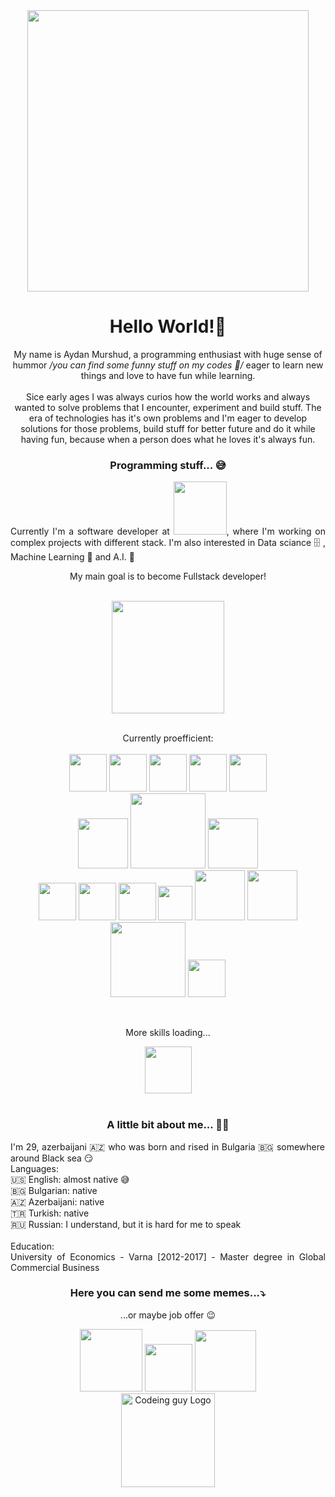 <div align="center">
  <img width="450" src="https://c.tenor.com/NOYF3f82b_gAAAAC/programmer.gif"/>
</div>

<h1 align="center">Hello World!👋</h1>
<p align="center">My name is Aydan Murshud, a programming enthusiast with huge sense of hummor <i>/you can find some funny stuff on my codes 🤣/</i> eager to learn new things and love to have fun while learning.</br></br>
Sice early ages I was always curios how the world works and always wanted to solve problems that I encounter, experiment and build stuff. The era of technologies has it's own problems and I'm eager to develop solutions for those problems, build stuff for better future and do it while having fun, because when a person does what he loves it's always fun.</br></p>

<h3 align="center">Programming stuff... 😅 </h3>
<p align="justify">Currently I'm a software developer at <span><a target="_blank" href="https://accedia.com"><img width="85" src="https://accedia.com/wp-content/themes/understrap/images/accedia-logo.svg"/></a></span>, where I'm working on complex projects with different stack. I'm also interested in Data sciance 🗄️ , Machine Learning 🤖 and A.I. 🧠 </br> 

<p align="center"> My main goal is to become Fullstack developer!</p></br><div align="center"><img width="180" src="https://media.giphy.com/media/ukMiDlCmdv2og/giphy.gif"/></br></br>

Currently proefficient:</br></br>
<span><img width="60" src="https://upload.wikimedia.org/wikipedia/commons/9/99/Unofficial_JavaScript_logo_2.svg"/></span>
<span><img width="60" src="https://upload.wikimedia.org/wikipedia/commons/thumb/f/f5/Typescript.svg/600px-Typescript.svg.png"/></span>
<span><img width="60" src="https://upload.wikimedia.org/wikipedia/commons/a/a7/React-icon.svg"/></span>
<span><img width="60" src="https://files.readme.io/fed7fbc-765-7652239_react-native-svg-logo-hd-png-download.png"/>
<span><img width="60" src="https://upload.wikimedia.org/wikipedia/commons/c/c3/Python-logo-notext.svg"/>
</br>
<span><img width="80" src="https://upload.wikimedia.org/wikipedia/commons/d/d9/Node.js_logo.svg"/>
<span><img width="120" src="https://youteam.io/blog/wp-content/uploads/2022/04/expressjs_logo.png"/>
<span><img width="80" src="https://miro.medium.com/v2/resize:fit:512/1*doAg1_fMQKWFoub-6gwUiQ.png"/>
</br>
<span><img width="60" src="https://styled-components.com/logo.png"/></span>
<span><img width="60" src="https://cdn.worldvectorlogo.com/logos/material-ui-1.svg"/></span>
<span><img width="60" src="https://upload.wikimedia.org/wikipedia/commons/thumb/3/38/HTML5_Badge.svg/800px-HTML5_Badge.svg.png"/></span>
<span><img width="55" src="https://upload.wikimedia.org/wikipedia/commons/thumb/d/d5/CSS3_logo_and_wordmark.svg/800px-CSS3_logo_and_wordmark.svg.png"/></span>
<span><img width="80" src="https://upload.wikimedia.org/wikipedia/commons/thumb/9/96/Sass_Logo_Color.svg/1280px-Sass_Logo_Color.svg.png"/></span>
<span><img width="80" src="https://upload.wikimedia.org/wikipedia/commons/thumb/b/b2/Bootstrap_logo.svg/1280px-Bootstrap_logo.svg.png"/></span>
</br>
<span><img width="120" src="https://upload.wikimedia.org/wikipedia/commons/thumb/2/2b/Git-logo-white.svg/1920px-Git-logo-white.svg.png"/></span>
<span><img width="60" src="https://upload.wikimedia.org/wikipedia/commons/thumb/9/9a/Visual_Studio_Code_1.35_icon.svg/800px-Visual_Studio_Code_1.35_icon.svg.png"/>
 
</br>
<div display="inline"align="center">
    <p>More skills loading...</p>
    <img width="75" src="https://media.giphy.com/media/xTkcEQACH24SMPxIQg/giphy.gif"/>
</div></br>

<h3 align="center">A little bit about me... 🤘😎</h3>
<p align="justify">I'm 29, azerbaijani 🇦🇿 who was born and rised in Bulgaria 🇧🇬 somewhere around Black sea 😏 </br>
Languages:</br>
  🇺🇸 English: almost native 😅</br>
  🇧🇬 Bulgarian: native</br>
  🇦🇿 Azerbaijani: native</br>
  🇹🇷 Turkish: native</br>
  🇷🇺 Russian: I understand, but it is hard for me to speak</br></br>
Education:</br> 
University of Economics - Varna  [2012-2017] - Master degree in Global Commercial Business</p>


<html>
  <div align="center">
  <h3>Here you can send me some memes...⤵️</h3>
    <p>...or maybe job offer 😉</p>
  <a href="https://www.facebook.com/aydin.idn"> <img heigth="20" width="100" src="https://img.shields.io/badge/Facebook-blue?style=for-the-badge&logo=facebook&logoColor=white" alt=""/></a>
  <a tartget="_blank" href="https://mail.google.com/mail/?view=cm&fs=1&tf=1&to=aydinmurshud@gmail.com&body=""><img heigth="20" width="76" src="https://img.shields.io/badge/Gmail-red?style=for-the-badge&logo=gmail&logoColor=white" alt=""/></a>
  <a href="https://www.linkedin.com/in/aydan-murshud-969ba322b?trk=public_profile_browsemap"><img heigth="20" width="98"  src="https://img.shields.io/badge/LinkedIn-0077B5?style=for-the-badge&logo=linkedin&logoColor=white" alt=""/></a></br>
  <img src="https://media.giphy.com/media/ZVik7pBtu9dNS/giphy.gif" alt="Codeing guy Logo" width ="150" />
  </div>
</html>
